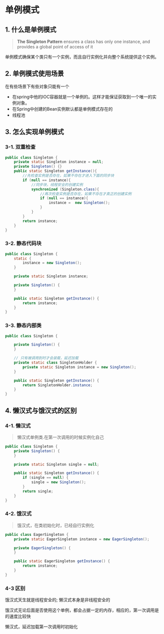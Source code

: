 # 单例模式

## 1. 什么是单例模式

> **The Singleton Pattern** ensures a class has only one instance, and provides a global point of access of it

单例模式确保某个类只有一个实例，而且自行实例化并向整个系统提供这个实例。

## 2. 单例模式使用场景

在有些场景下有些对象只能有一个
* 在spring中他的IOC容器就是一个单例的。这样才能保证获取到一个唯一的实例对象。
* 在Spring中创建的Bean实例默认都是单例模式存在的
* 线程池

## 3. 怎么实现单例模式

### 3-1. 双重检查

   ```java
   public class Singleton {
       private static Singleton instance = null;
       private Singleton() {}
       public static Singleton getInstance(){
           //先检查实例是否存在，如果不存在才进入下面的同步块
           if (null == instance){
               //同步块，线程安全的创建实例
               synchronized (Singleton.class){
                   //再次检查实例是否存在，如果不存在才真正的创建实例
                   if (null == instance){
                       instance =  new Singleton();
                   }
               }
           }
           return instance;
       }
   }
   ```

### 3-2. 静态代码块

   ```java
   public class Singleton {
       static {
           instance = new Singleton();
       }
   
       private static Singleton instance;
   
       private Singleton() {
       }
   
       public static Singleton getInstance() {
           return instance;
       }
   }
   ```

### 3-3. 静态内部类

   ```java
   public class Singleton {
   
       private Singleton() {
       }
   
       // 只有被调用到时才会装载，延迟加载
       private static class SingletonHolder {
           private static Singleton instance = new Singleton();
       }
   
       public static Singleton getInstance() {
           return SingletonHolder.instance;
       }
   }
   ```

## 4. 懒汉式与饿汉式的区别

### 4-1. 懒汉式

> 懒汉式单例类.在第一次调用的时候实例化自己

```java
public class Singleton {
    private Singleton() {
    }

    private static Singleton single = null;

    public static Singleton getInstance() {
        if (single == null) {
            single = new Singleton();
        }
        return single;
    }
}
```

### 4-2. 饿汉式

> 饿汉式，在类初始化时，已经自行实例化

```java
public class EagerSingleton {
    private static EagerSingleton instance = new EagerSingleton();

    private EagerSingleton() {
    }

    public static EagerSingleton getInstance() {
        return instance;
    }
}
```

### 4-3 区别

饿汉式天生就是线程安全的; 懒汉式本身是非线程安全的

饿汉式无论后面是否使用这个单例，都会占据一定的内存，相应的，第一次调用是的速度比较快

懒汉式，延迟加载第一次调用时初始化

